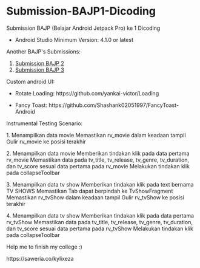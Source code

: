 # Submission-BAJP1-Dicoding
Submission BAJP (Belajar Android Jetpack Pro) ke 1 Dicoding

<ul>
  <li> Android Studio Minimum Version: 4.1.0 or latest </li>
</ul>

<p>Another BAJP's Submissions:</p>
<ol>
  <li><a href="https://github.com/KylixEza/Submission-BAJP2-Dicoding">Submission BAJP 2</a></li>
  <li><a href="https://github.com/KylixEza/Submission-BAJP3-Dicoding">Submission BAJP 3</a></li>
</ol>

<p>Custom android UI: </p>
<ul>
  <li><p>Rotate Loading: https://github.com/yankai-victor/Loading</p></li>
  <li><p>Fancy Toast: https://github.com/Shashank02051997/FancyToast-Android </p></li>
</ul>

<p>Instrumental Testing Scenario:</p>
<p>
   <p>
   1. Menampilkan data movie
        Memastikan rv_movie dalam keadaan tampil
        Gulir rv_movie ke posisi terakhir
   </p>
   <p>
   2. Menampilkan data movie
        Memberikan tindakan klik pada data pertama rv_movie
        Memastikan data pada tv_title, tv_release, tv_genre, tv_duration, dan tv_score sesuai data pertama pada rv_movie
        Melakukan tindakan klik pada collapseToolbar
   </p>
   <p>
   3. Menampilkan data tv show
        Memberikan tindakan klik pada text bernama TV SHOWS
        Memastikan Tab dapat berpindah ke TvShowFragment 
        Memastikan rv_tvShow dalam keadaan tampil
        Gulir rv_tvShow ke posisi terakhir
   </p>
   <p>
   4. Menampilkan data tv show
        Memberikan tindakan klik pada data pertama rv_tvShow
        Memastikan data pada tv_title, tv_release, tv_genre, tv_duration, dan tv_score sesuai data pertama pada rv_tvShow
        Melakukan tindakan klik pada collapseToolbar
  </p>
</p>
  
 <p>Help me to finish my college :)</p>
https://saweria.co/kylixeza
